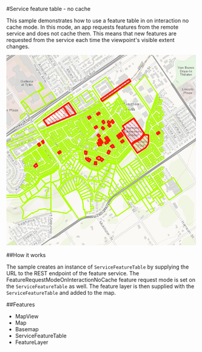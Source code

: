 #Service feature table - no cache

This sample demonstrates how to use a feature table in on interaction no cache mode. In this mode, an app requests features from the remote service and does not cache them. This means that new features are requested from the service each time the viewpoint's visible extent changes.

![](screenshot.png)

##How it works

The sample creates an instance of `ServiceFeatureTable` by supplying the URL to the REST endpoint of the feature service. The FeatureRequestModeOnInteractionNoCache feature request mode is set 
on the `ServiceFeatureTable` as well. The feature layer is then supplied with the `ServiceFeatureTable` and added to the map.

##Features
- MapView
- Map
- Basemap
- ServiceFeatureTable
- FeatureLayer
